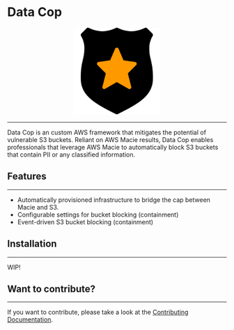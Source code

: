 # Data Cop

<p align="center"><img src="./documentation/images/logo.png" alt="DataCop Logo" width="200px" height="200px" /></p>

---

Data Cop is an custom AWS framework that mitigates the 
potential of vulnerable S3 buckets. Reliant on AWS Macie results, Data Cop enables professionals that leverage AWS Macie
to automatically block S3 buckets that contain PII or any classified information.

## Features
---

* Automatically provisioned infrastructure to bridge the 
cap between Macie and S3.
* Configurable settings for bucket blocking (containment)
* Event-driven S3 bucket blocking (containment)

## Installation
---

WIP!

## Want to contribute?
---

If you want to contribute, please take a 
look at the [Contributing Documentation](./documentation/contributing.md).